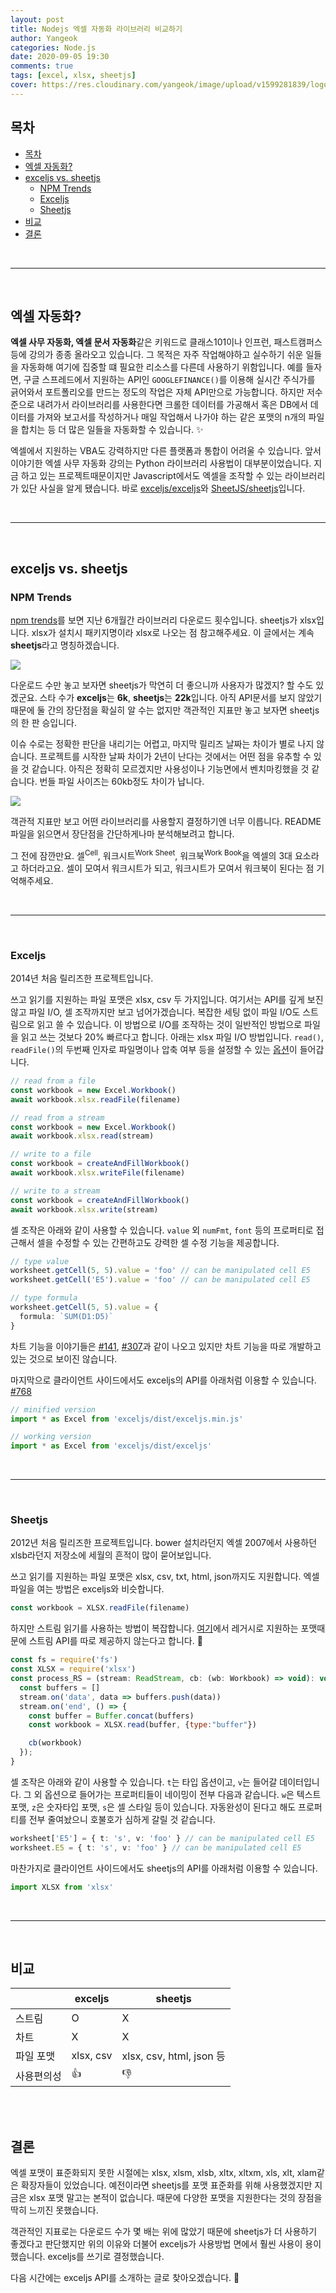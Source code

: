 ```yaml
---
layout: post
title: Nodejs 엑셀 자동화 라이브러리 비교하기
author: Yangeok
categories: Node.js
date: 2020-09-05 19:30
comments: true
tags: [excel, xlsx, sheetjs]
cover: https://res.cloudinary.com/yangeok/image/upload/v1599281839/logo/posts/excel.jpg
---
```


## 목차
- [목차](#목차)
- [엑셀 자동화?](#엑셀-자동화)
- [exceljs vs. sheetjs](#exceljs-vs-sheetjs)
  - [NPM Trends](#npm-trends)
  - [Exceljs](#exceljs)
  - [Sheetjs](#sheetjs)
- [비교](#비교)
- [결론](#결론)

<br>

---

<br>

## 엑셀 자동화?
**엑셀 사무 자동화, 엑셀 문서 자동화**같은 키워드로 클래스101이나 인프런, 패스트캠퍼스 등에 강의가 종종 올라오고 있습니다. 그 목적은 자주 작업해야하고 실수하기 쉬운 일들을 자동화해 여기에 집중할 떄 필요한 리소스를 다른데 사용하기 위함입니다. 예를 들자면, 구글 스프레드에서 지원하는 API인 `GOOGLEFINANCE()`를 이용해 실시간 주식가를 긁어와서 포트폴리오를 만드는 정도의 작업은 자체 API만으로 가능합니다. 하지만 저수준으로 내려가서 라이브러리를 사용한다면 크롤한 데이터를 가공해서 혹은 DB에서 데이터를 가져와 보고서를 작성하거나 매일 작업해서 나가야 하는 같은 포맷의 n개의 파일을 합치는 등 더 많은 일들을 자동화할 수 있습니다. ✨

엑셀에서 지원하는 VBA도 강력하지만 다른 플랫폼과 통합이 어려울 수 있습니다. 앞서 이야기한 엑셀 사무 자동화 강의는 Python 라이브러리 사용법이 대부분이었습니다. 지금 하고 있는 프로젝트때문이지만 Javascript에서도 엑셀을 조작할 수 있는 라이브러리가 있단 사실을 알게 됐습니다. 바로 [exceljs/exceljs](https://github.com/exceljs/exceljs)와 [SheetJS/sheetjs](https://github.com/SheetJS/sheetjs)입니다. 

<br>

---

<br>

## exceljs vs. sheetjs

### NPM Trends
[npm trends](https://www.npmtrends.com/exceljs-vs-xlsx)를 보면 지난 6개월간 라이브러리 다운로드 횟수입니다. sheetjs가 xlsx입니다. xlsx가 설치시 패키지명이라 xlsx로 나오는 점 참고해주세요. 이 글에서는 계속 **sheetjs**라고 명칭하겠습니다.

![](https://res.cloudinary.com/yangeok/image/upload/v1599290331/exceljs/01.jpg)

다운로드 수만 놓고 보자면 sheetjs가 막연히 더 좋으니까 사용자가 많겠지? 할 수도 있겠군요. 스타 수가 **exceljs**는 **6k**, **sheetjs**는 **22k**입니다. 아직 API문서를 보지 않았기때문에 둘 간의 장단점을 확실히 알 수는 없지만 객관적인 지표만 놓고 보자면 sheetjs의 한 판 승입니다.

이슈 수로는 정확한 판단을 내리기는 어렵고, 마지막 릴리즈 날짜는 차이가 별로 나지 않습니다. 프로젝트를 시작한 날짜 차이가 2년이 난다는 것에서는 어떤 점을 유추할 수 있을 것 같습니다. 아직은 정확히 모르겠지만 사용성이나 기능면에서 벤치마킹했을 것 같습니다. 번들 파일 사이즈는 60kb정도 차이가 납니다.

![](https://res.cloudinary.com/yangeok/image/upload/v1599290331/exceljs/02.jpg)

객관적 지표만 보고 어떤 라이브러리를 사용할지 결정하기엔 너무 이릅니다. README 파일을 읽으면서 장단점을 간단하게나마 분석해보려고 합니다.

그 전에 잠깐만요. 셀<sup>Cell</sup>, 워크시트<sup>Work Sheet</sup>, 워크북<sup>Work Book</sup>을 엑셀의 3대 요소라고 하더라고요. 셀이 모여서 워크시트가 되고, 워크시트가 모여서 워크북이 된다는 점 기억해주세요.

<br>

---

<br>

### Exceljs

2014년 처음 릴리즈한 프로젝트입니다. 

쓰고 읽기를 지원하는 파일 포맷은 xlsx, csv 두 가지입니다. 여기서는 API를 깊게 보진 않고 파일 I/O, 셀 조작까지만 보고 넘어가겠습니다. 복잡한 세팅 없이 파일 I/O도 스트림으로 읽고 쓸 수 있습니다. 이 방법으로 I/O를 조작하는 것이 일반적인 방법으로 파일을 읽고 쓰는 것보다 20% 빠르다고 합니다. 아래는 xlsx 파일 I/O 방법입니다. `read()`, `readFile()`의 두번째 인자로 파일명이나 압축 여부 등을 설정할 수 있는 [옵션](https://github.com/exceljs/exceljs/blob/master/README.md#streaming-xlsx-writercontents)이 들어갑니다.

```ts
// read from a file
const workbook = new Excel.Workbook()
await workbook.xlsx.readFile(filename)

// read from a stream
const workbook = new Excel.Workbook()
await workbook.xlsx.read(stream)

// write to a file
const workbook = createAndFillWorkbook()
await workbook.xlsx.writeFile(filename)

// write to a stream
const workbook = createAndFillWorkbook()
await workbook.xlsx.write(stream)
```

셀 조작은 아래와 같이 사용할 수 있습니다. `value` 외 `numFmt`, `font` 등의 프로퍼티로 접근해서 셀을 수정할 수 있는 간편하고도 강력한 셀 수정 기능을 제공합니다. 

```ts
// type value
worksheet.getCell(5, 5).value = 'foo' // can be manipulated cell E5
worksheet.getCell('E5').value = 'foo' // can be manipulated cell E5

// type formula
worksheet.getCell(5, 5).value = {
  formula: `SUM(D1:D5)`
}
```

차트 기능을 이야기들은 [#141](https://github.com/exceljs/exceljs/issues/141), [#307](https://github.com/exceljs/exceljs/issues/307)과 같이 나오고 있지만 차트 기능을 따로 개발하고 있는 것으로 보이진 않습니다.

마지막으로 클라이언트 사이드에서도 exceljs의 API를 아래처럼 이용할 수 있습니다. [#768](https://github.com/exceljs/exceljs/issues/768)

```ts
// minified version
import * as Excel from 'exceljs/dist/exceljs.min.js'

// working version
import * as Excel from 'exceljs/dist/exceljs'
```

<br>

---

<br>

### Sheetjs

2012년 처음 릴리즈한 프로젝트입니다. bower 설치라던지 엑셀 2007에서 사용하던 xlsb라던지 저장소에 세월의 흔적이 많이 묻어보입니다. 

쓰고 읽기를 지원하는 파일 포맷은 xlsx, csv, txt, html, json까지도 지원합니다. 엑셀 파일을 여는 방법은 exceljs와 비슷합니다.

```ts
const workbook = XLSX.readFile(filename)
```

하지만 스트림 읽기를 사용하는 방법이 복잡합니다. [여기](https://github.com/SheetJS/sheetjs#streaming-read)에서 레거시로 지원하는 포맷때문에 스트림 API를 따로 제공하지 않는다고 합니다. 🤔

  ```js
  const fs = require('fs')
  const XLSX = require('xlsx')
  const process_RS = (stream: ReadStream, cb: (wb: Workbook) => void): void => {
    const buffers = []
    stream.on('data', data => buffers.push(data))
    stream.on('end', () => {
      const buffer = Buffer.concat(buffers)
      const workbook = XLSX.read(buffer, {type:"buffer"})
  
      cb(workbook)
    });
  }
  ```

셀 조작은 아래와 같이 사용할 수 있습니다. `t`는 타입 옵션이고, `v`는 들어갈 데이터입니다. 그 외 옵션으로 들어가는 프로퍼티들이 네이밍이 전부 다음과 같습니다. `w`은 텍스트 포맷, `z`은 숫자타입 포맷, `s`은 셀 스타일 등이 있습니다. 자동완성이 된다고 해도 프로퍼티를 전부 줄여놨으니 호불호가 심하게 갈릴 것 같습니다. 

```ts
worksheet['E5'] = { t: 's', v: 'foo' } // can be manipulated cell E5
worksheet.E5 = { t: 's', v: 'foo' } // can be manipulated cell E5
```

마찬가지로 클라이언트 사이드에서도 sheetjs의 API를 아래처럼 이용할 수 있습니다. 

```ts
import XLSX from 'xlsx'
```

<br>

---

<br>

## 비교

ㅤ| exceljs   | sheetjs   |
---| --------- | --------- |
 스트림    | O         | X |
 차트      | X         | X |
 파일 포맷 | xlsx, csv | xlsx, csv, html, json 등 |
 사용편의성 | 👍 | 👎

<br>
<br>

## 결론

엑셀 포맷이 표준화되지 못한 시절에는 xlsx, xlsm, xlsb, xltx, xltxm, xls, xlt, xlam같은 확장자들이 있었습니다. 예전이라면 sheetjs를 포맷 표준화를 위해 사용했겠지만 지금은 xlsx 포맷 말고는 본적이 없습니다. 때문에 다양한 포맷을 지원한다는 것의 장점을 딱히 느끼진 못했습니다. 

객관적인 지표로는 다운로드 수가 몇 배는 위에 많았기 때문에 sheetjs가 더 사용하기 좋겠다고 판단했지만 위의 이유와 더불어 exceljs가 사용방법 면에서 훨씬 사용이 용이했습니다. exceljs를 쓰기로 결정했습니다. 

다음 시간에는 exceljs API를 소개하는 글로 찾아오겠습니다. 🚀
